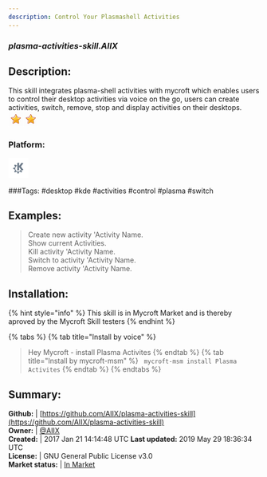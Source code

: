 ```yaml
---
description: Control Your Plasmashell Activities
---
```


### _plasma-activities-skill.AIIX_  
## Description:  
This skill integrates plasma-shell activities with mycroft which enables users to control their desktop activities via voice on the go, users can create activities, switch, remove, stop and display activities on their desktops.  
![](../.gitbook/assets/star.png)![](../.gitbook/assets/star.png)  
### Platform:  
 ![plasmoid](../.gitbook/assets/kde.png)   
  
###Tags: \#desktop \#kde \#activities \#control \#plasma \#switch   
## Examples:  
> Create new activity 'Activity Name.  
> Show current Activities.  
> Kill activity 'Activity Name.  
> Switch to activity 'Activity Name.  
> Remove activity 'Activity Name.  
  
## Installation:  
{% hint style="info" %}
This skill is in Mycroft Market and is thereby aproved by the Mycroft Skill testers
{% endhint %}
    
{% tabs %}
{% tab title="Install by voice" %}
> Hey Mycroft - install Plasma Activites
{% endtab %}
  {% tab title="Install by mycroft-msm" %}
``` mycroft-msm install Plasma Activites```
{% endtab %}
  {% endtabs %}
    
## Summary:  
**Github:** | [https://github.com/AIIX/plasma-activities-skill](https://github.com/AIIX/plasma-activities-skill)  
**Owner:** | [@AIIX](https://github.com/AIIX)  
**Created:** | 2017 Jan 21 14:14:48 UTC  **Last updated:** 2019 May 29 18:36:34 UTC  
**License:** | GNU General Public License v3.0  
**Market status:** | [In Market](https://market.mycroft.ai/skill/plasma-activities-skill)  
